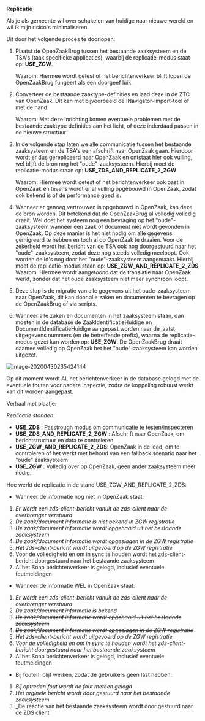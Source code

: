 **Replicatie**

Als je als gemeente wil over schakelen van huidige naar nieuwe wereld en wil ik mijn risico&#39;s minimaliseren.

Dit door het volgende proces te doorlopen:

1. Plaatst de OpenZaakBrug tussen het bestaande zaaksysteem en de TSA's (taak specifieke applicaties), waarbij de replicatie-modus staat op: **USE_ZGW**. 

   Waarom: Hiermee wordt getest of het berichtenverkeer blijft lopen de OpenZaakBrug fungeert als een doorgeef luik.

2. Converteer de bestaande zaaktype-definities en laad deze in de ZTC van OpenZaak. Dit kan met bijvoorbeeld de INavigator-import-tool of met de hand. 

   Waarom: Met deze inrichting komen eventuele problemen met de bestaande zaaktype definities aan het licht, of deze inderdaad passen in de nieuwe structuur

3. In de volgende stap laten we alle communicatie tussen het bestaande zaaksysteem en de TSA's een afschrift naar OpenZaak gaan. Hierdoor wordt er dus gerepliceerd naar OpenZaak en ontstaat hier ook vulling, wel blijft de bron nog het "oude"-zaaksysteem. Hierbij moet de replicatie-modus staan op: **USE_ZDS_AND_REPLICATE_2_ZGW**

   Waarom: Hiermee wordt getest of het berichtenverkeer ook past in OpenZaak en tevens wordt er al vulling opgebouwd in OpenZaak, zodat ook bekend is of de performance goed is.

4. Wanneer er genoeg vertrouwen is opgebouwd in OpenZaak, kan deze de bron worden. Dit betekend dat de OpenZaakBrug al volledig volledig draait. Wel doet het systeem nog een bevraging op het "oude"-zaaksysteem wanneer een zaak of document niet wordt gevonden in OpenZaak. Op deze manier is het niet nodig om alle gegevens gemigreerd te hebben en toch al op OpenZaak te draaien. Voor de zekerheid wordt het bericht van de TSA ook nog doorgestuurd naar het "oude"-zaaksysteem, zodat deze nog steeds volledig meeloopt. Ook worden de id's nog door het "oude"-zaaksysteem aangemaakt. Hierbij moet de replicatie-modus staan op: **USE_ZGW_AND_REPLICATE_2_ZDS**
   Waarom: Hiermee wordt aangetoond dat de translatie naar OpenZaak werkt, zonder dat het oude zaaksysteem niet meer synchroon loopt.

5. Deze stap is de migratie van alle gegevens uit het oude-zaaksysteem naar OpenZaak, dit kan door alle zaken en documenten te bevragen op de OpenZaakBrug of via scripts.

6. Wanneer alle zaken en documenten in het zaaksysteem staan, dan moeten in de database de ZaakIdentificatieHuidige en DocumentIdentificatieHuidige aangepast worden naar de laatst uitgegevens nummers (en de betreffende prefix), waarna de replicatie-modus gezet kan worden op: **USE_ZGW**. De OpenZaakBrug draait daamee volledig op OpenZaak het het "oude"-zaaksysteem kan worden uitgezet.

![image-20200430235424144](D:\git\OpenZaakBrug\media\openzaakbrug-replication.png)

Op dit moment wordt AL het berichtenverkeer in de database gelogd met de eventuele fouten voor nadere inspectie, zodra de koppeling robuust werkt kan dit worden aangepast.

Verhaal met plaatje:

_Replicatie standen:_

- **USE_ZDS** : Passtrough modus om communicatie te testen/inspecteren
- **USE_ZDS_AND_REPLICATE_2_ZGW** : Afschrift naar OpenZaak, om berichtstructuur en data te controleren
- **USE_ZGW_AND_REPLICATE_2_ZDS**: OpenZaak in de lead, om te controleren of het werkt met behoud van een fallback scenario naar het "oude" zaaksysteem
- **USE_ZGW**  : Volledig over op OpenZaak, geen ander zaaksysteem meer nodig.



Hoe werkt de replicatie in de stand USE_ZGW_AND_REPLICATE_2_ZDS:

- Wanneer de informatie nog niet in OpenZaak staat:

1. _Er wordt een zds-client-bericht  vanuit de zds-client naar de overbrenger verstuurd_
2. _De zaak/document informatie is niet bekend in ZGW registratie_
3. _De zaak/document informatie wordt opgehaald uit het bestaande zaaksysteem_
4. _De zaak/document informatie wordt opgeslagen in de ZGW registratie_
5. _Het zds-client-bericht wordt uitgevoerd op de ZGW registratie_
6. Voor de volledigheid en om in sync te houden wordt het zds-client-bericht doorgestuurd naar het bestaande zaaksysteem
7. Al het Soap berichtenverkeer is gelogd, inclusief eventuele foutmeldingen

- Wanneer de informatie WEL in OpenZaak staat: 

1. _Er wordt een zds-client-bericht  vanuit de zds-client naar de overbrenger verstuurd_
2. _De zaak/document informatie is bekend_
3. ~~_De zaak/document informatie wordt opgehaald uit het bestaande zaaksysteem_~~
4. ~~_De zaak/document informatie wordt opgeslagen in de ZGW registratie_~~
5. _Het zds-client-bericht wordt uitgevoerd op de ZGW registratie_
6. _Voor de volledigheid en om in sync te houden wordt het zds-client-bericht doorgestuurd naar het bestaande zaaksysteem_
7. Al het Soap berichtenverkeer is gelogd, inclusief eventuele foutmeldingen

- Bij fouten: blijf werken, zodat de gebruikers geen last hebben:

1. _Bij optreden fout wordt de fout meteen gelogd_
  2. _Het orginele bericht wordt door gestuurd naar het bestaande zaaksysteem_
  3. _De reactie van het bestaande zaaksysteem wordt door gestuurd naar de ZDS client
